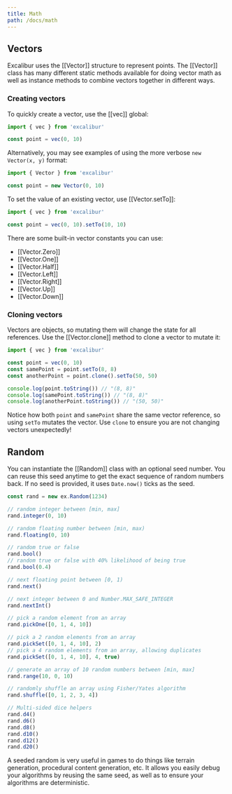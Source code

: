 ```yaml
---
title: Math
path: /docs/math
---
```


## Vectors

Excalibur uses the [[Vector]] structure to represent points. The [[Vector]] class has many different static methods available for doing vector math as well as instance methods to combine vectors together in different ways.

### Creating vectors

To quickly create a vector, use the [[vec]] global:

```ts
import { vec } from 'excalibur'

const point = vec(0, 10)
```

Alternatively, you may see examples of using the more verbose `new Vector(x, y)` format:

```ts
import { Vector } from 'excalibur'

const point = new Vector(0, 10)
```

To set the value of an existing vector, use [[Vector.setTo]]:

```ts
import { vec } from 'excalibur'

const point = vec(0, 10).setTo(10, 10)
```

There are some built-in vector constants you can use:

- [[Vector.Zero]]
- [[Vector.One]]
- [[Vector.Half]]
- [[Vector.Left]]
- [[Vector.Right]]
- [[Vector.Up]]
- [[Vector.Down]]

### Cloning vectors

Vectors are objects, so mutating them will change the state for all references. Use the [[Vector.clone]] method to clone a vector to mutate it:

```ts
import { vec } from 'excalibur'

const point = vec(0, 10)
const samePoint = point.setTo(8, 8)
const anotherPoint = point.clone().setTo(50, 50)

console.log(point.toString()) // "(8, 8)"
console.log(samePoint.toString()) // "(8, 8)"
console.log(anotherPoint.toString()) // "(50, 50)"
```

Notice how both `point` and `samePoint` share the same vector reference, so using `setTo` mutates the vector. Use `clone` to ensure you are not changing vectors unexpectedly!

<!-- TODO:
## Rays

## Projections

## Lines
-->

## Random

You can instantiate the [[Random]] class with an optional seed number. You can
reuse this seed anytime to get the exact sequence of random numbers back. If no
seed is provided, it uses `Date.now()` ticks as the seed.

```ts
const rand = new ex.Random(1234)

// random integer between [min, max]
rand.integer(0, 10)

// random floating number between [min, max)
rand.floating(0, 10)

// random true or false
rand.bool()
// random true or false with 40% likelihood of being true
rand.bool(0.4)

// next floating point between [0, 1)
rand.next()

// next integer between 0 and Number.MAX_SAFE_INTEGER
rand.nextInt()

// pick a random element from an array
rand.pickOne([0, 1, 4, 10])

// pick a 2 random elements from an array
rand.pickSet([0, 1, 4, 10], 2)
// pick a 4 random elements from an array, allowing duplicates
rand.pickSet([0, 1, 4, 10], 4, true)

// generate an array of 10 random numbers between [min, max]
rand.range(10, 0, 10)

// randomly shuffle an array using Fisher/Yates algorithm
rand.shuffle([0, 1, 2, 3, 4])

// Multi-sided dice helpers
rand.d4()
rand.d6()
rand.d8()
rand.d10()
rand.d12()
rand.d20()
```

A seeded random is very useful in games to do things like terrain generation, procedural
content generation, etc. It allows you easily debug your algorithms by reusing
the same seed, as well as to ensure your algorithms are deterministic.

<!-- TODO: Perlin Noise -->
